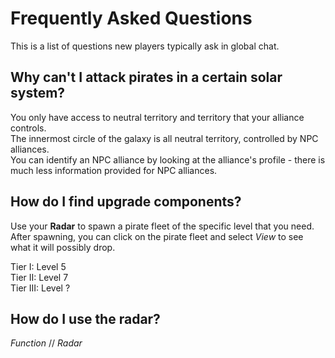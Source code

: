 # Frequently Asked Questions

This is a list of questions new players typically ask in global chat.

## Why can't I attack pirates in a certain solar system?

You only have access to neutral territory and territory that your alliance controls.  
The innermost circle of the galaxy is all neutral territory, controlled by NPC alliances.  
You can identify an NPC alliance by looking at the alliance's profile - there is much less information provided for NPC alliances.

## How do I find upgrade components?

Use your **Radar** to spawn a pirate fleet of the specific level that you need.  
After spawning, you can click on the pirate fleet and select *View* to see what it will possibly drop.  

Tier I: Level 5  
Tier II: Level 7  
Tier III: Level ?

## How do I use the radar?

*Function* // *Radar*
